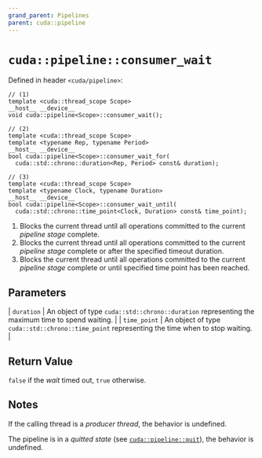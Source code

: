 ```yaml
---
grand_parent: Pipelines
parent: cuda::pipeline
---
```


# `cuda::pipeline::consumer_wait`

Defined in header `<cuda/pipeline>`:

```cuda
// (1)
template <cuda::thread_scope Scope>
__host__ __device__
void cuda::pipeline<Scope>::consumer_wait();

// (2)
template <cuda::thread_scope Scope>
template <typename Rep, typename Period>
__host__ __device__
bool cuda::pipeline<Scope>::consumer_wait_for(
  cuda::std::chrono::duration<Rep, Period> const& duration);

// (3)
template <cuda::thread_scope Scope>
template <typename Clock, typename Duration>
__host__ __device__
bool cuda::pipeline<Scope>::consumer_wait_until(
  cuda::std::chrono::time_point<Clock, Duration> const& time_point);
```

1. Blocks the current thread until all operations committed to the current
   _pipeline stage_ complete.
2. Blocks the current thread until all operations committed to the current
   _pipeline stage_ complete or after the specified timeout duration.
3. Blocks the current thread until all operations committed to the current
   _pipeline stage_ complete or until specified time point has been reached.

## Parameters

| `duration`   | An object of type `cuda::std::chrono::duration` representing the maximum time to spend waiting. |
| `time_point` | An object of type `cuda::std::chrono::time_point` representing the time when to stop waiting.   |

## Return Value

`false` if the _wait_ timed out, `true` otherwise.

## Notes

If the calling thread is a _producer thread_, the behavior is undefined.

The pipeline is in a _quitted state_ (see [`cuda::pipeline::quit`]), the
  behavior is undefined.


[`cuda::pipeline::quit`]: ./quit.md
